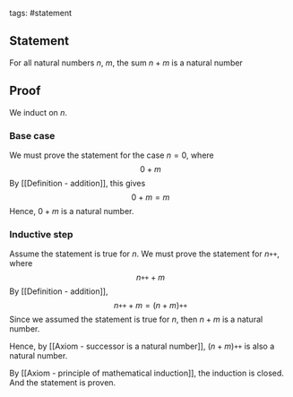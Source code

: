 tags: #statement 

## Statement

For all natural numbers $n$, $m$, the sum $n + m$ is a natural number 
## Proof

We induct on $n$.

### Base case

We must prove the statement for the case $n = 0$, where
$$0 + m$$
By [[Definition - addition]], this gives
$$0 + m = m$$
Hence, $0 +m$ is a natural number.

### Inductive step

Assume the statement is true for $n$. We must prove the statement for $n\texttt{++}$, where
$$n\texttt{++} + m$$
By [[Definition - addition]],
$$n\texttt{++} + m = (n + m)\texttt{++}$$
Since we assumed the statement is true for $n$, then $n+m$ is a natural number.

Hence, by [[Axiom - successor is a natural number]], $(n + m)\texttt{++}$ is also a natural number.

By [[Axiom - principle of mathematical induction]], the induction is closed. And the statement is proven.

